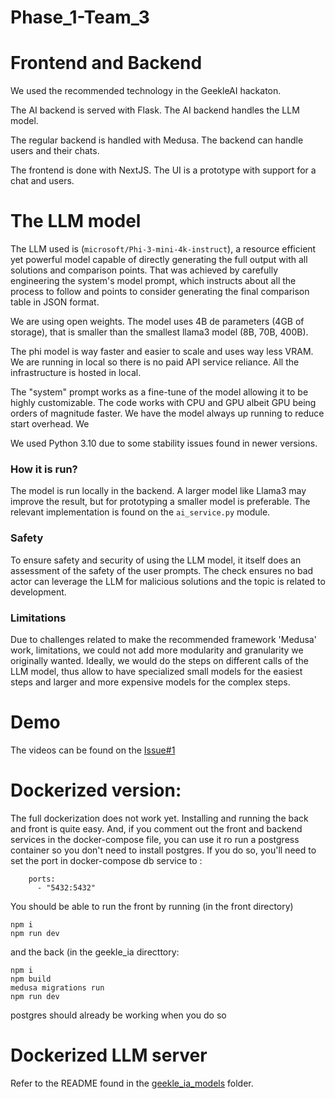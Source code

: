 # Phase_1-Team_3

# Frontend and Backend
We used the recommended technology in the GeekleAI hackaton.

The AI backend is served with Flask. The AI backend handles the LLM model.

The regular backend is handled with Medusa. The backend can handle users and their chats.

The frontend is done with NextJS. The UI is a prototype with support for a chat and users.

# The LLM model
The LLM used is (`microsoft/Phi-3-mini-4k-instruct`), a resource efficient yet powerful model capable of directly generating the full output with all solutions and comparison points. That was achieved by carefully engineering the system's model prompt, which instructs about all the process to follow and points to consider generating the final comparison table in JSON format. 

We are using open weights. The model uses 4B de parameters (4GB of storage), that is smaller than the smallest llama3 model (8B, 70B, 400B). 

The phi model is way faster and easier to scale and uses way less VRAM. We are running in local so there is no paid API service reliance. All the infrastructure is hosted in local. 

The "system" prompt works as a fine-tune of the model allowing it to be highly customizable. The code works with CPU and GPU albeit GPU being orders of magnitude faster. We have the model always up running to reduce start overhead. We 

We used Python 3.10 due to some stability issues found in newer versions.

### How it is run?
The model is run locally in the backend. A larger model like Llama3 may improve the result, but for prototyping a smaller model is preferable. The relevant implementation is found on the `ai_service.py` module. 

### Safety 
To ensure safety and security of using the LLM model, it itself does an assessment of the safety of the user prompts. The check ensures no bad actor can leverage the LLM for malicious solutions and the topic is related to development.

### Limitations 
Due to challenges related to make the recommended framework 'Medusa' work, limitations, we could not add more modularity and granularity we originally wanted. Ideally, we would do the steps on different calls of the LLM model, thus allow to have specialized small models for the easiest steps and larger and more expensive models for the complex steps.

# Demo
The videos can be found on the [Issue#1](https://github.com/geekleteam/Phase_1-Team_3/issues/1)

# Dockerized version:
The full dockerization does not work yet. Installing and running the back and front is quite easy. And, if you comment out the front and backend services in the docker-compose file, you can use it ro run a postgress container so you don't need to install postgres.
If you do so, you'll need to set the port in docker-compose db service to :
``` 
    ports:
      - "5432:5432"
```
You should be able to run the front by running (in the front directory)
``` 
npm i
npm run dev
```

and the back (in the geekle_ia directtory:
``` 
npm i
npm build
medusa migrations run
npm run dev
```

postgres should already be working when you do so

# Dockerized LLM server
Refer to the README found in the [geekle_ia_models](https://github.com/raquelhortab/GeekleAI-EnPlanQuinPal-Phase1/tree/master/geekle_ia_models) folder.
